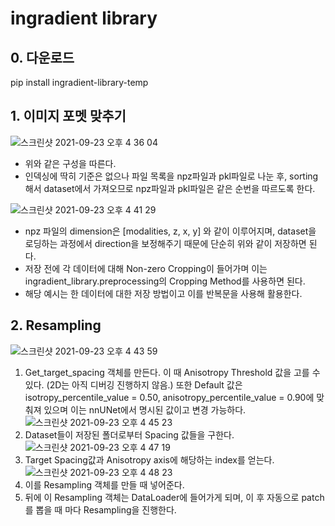 # ingradient library
 
## 0. 다운로드
pip install ingradient-library-temp

## 1. 이미지 포멧 맞추기
![스크린샷 2021-09-23 오후 4 36 04](https://user-images.githubusercontent.com/87344797/134470205-83603804-7556-402c-833a-1b919b7a16db.png)
- 위와 같은 구성을 따른다.
- 인덱싱에 딱히 기준은 없으나 파일 목록을 npz파일과 pkl파일로 나눈 후, sorting해서 dataset에서 가져오므로 npz파일과 pkl파일은 같은 순번을 따르도록 한다.

![스크린샷 2021-09-23 오후 4 41 29](https://user-images.githubusercontent.com/87344797/134470839-ee7ccc7b-7182-43ac-9425-2f83daa59d1a.png)
- npz 파일의 dimension은 [modalities, z, x, y] 와 같이 이루어지며, dataset을 로딩하는 과정에서 direction을 보정해주기 때문에 단순히 위와 같이 저장하면 된다.
- 저장 전에 각 데이터에 대해 Non-zero Cropping이 들어가며 이는 ingradient_library.preprocessing의 Cropping Method를 사용하면 된다.
- 해당 예시는 한 데이터에 대한 저장 방법이고 이를 반복문을 사용해 활용한다.


## 2. Resampling
![스크린샷 2021-09-23 오후 4 43 59](https://user-images.githubusercontent.com/87344797/134471126-4a7c74ce-1bf2-4866-8267-8bd24667b7e2.png)
1. Get_target_spacing 객체를 만든다. 이 때 Anisotropy Threshold 값을 고를 수 있다. (2D는 아직 디버깅 진행하지 않음.) 또한 Default 값은 isotropy_percentile_value = 0.50, anisotropy_percentile_value = 0.90에 맞춰져 있으며 이는 nnUNet에서 명시된 값이고 변경 가능하다.
![스크린샷 2021-09-23 오후 4 45 23](https://user-images.githubusercontent.com/87344797/134471262-41c97979-3e5d-4528-b056-950178db8ce6.png)
2. Dataset들이 저장된 폴더로부터 Spacing 값들을 구한다.
![스크린샷 2021-09-23 오후 4 47 19](https://user-images.githubusercontent.com/87344797/134471483-0e1dc44a-9bfb-49ba-96ed-05259ef0ad5a.png)
3. Target Spacing값과 Anisotropy axis에 해당하는 index를 얻는다.
![스크린샷 2021-09-23 오후 4 48 23](https://user-images.githubusercontent.com/87344797/134471608-c6e59aa4-2723-4935-bd92-50cf59d3b130.png)
4. 이를 Resampling 객체를 만들 때 넣어준다.
5. 뒤에 이 Resampling 객체는 DataLoader에 들어가게 되며, 이 후 자동으로 patch를 뽑을 때 마다 Resampling을 진행한다.
